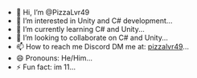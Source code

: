 - 👋 Hi, I’m @PizzaLvr49
- 👀 I’m interested in Unity and C# development...
- 🌱 I’m currently learning C# and Unity...
- 💞️ I’m looking to collaborate on C# and Unity...
- 📫 How to reach me Discord DM me at: [pizzalvr49](https://discordapp.com/users/1188968032169627710)...
- 😄 Pronouns: He/Him...
- ⚡ Fun fact: im 11...

<!---
PizzaLvr49/PizzaLvr49 is a ✨ special ✨ repository because its `README.md` (this file) appears on your GitHub profile.
You can click the Preview link to take a look at your changes.
--->
